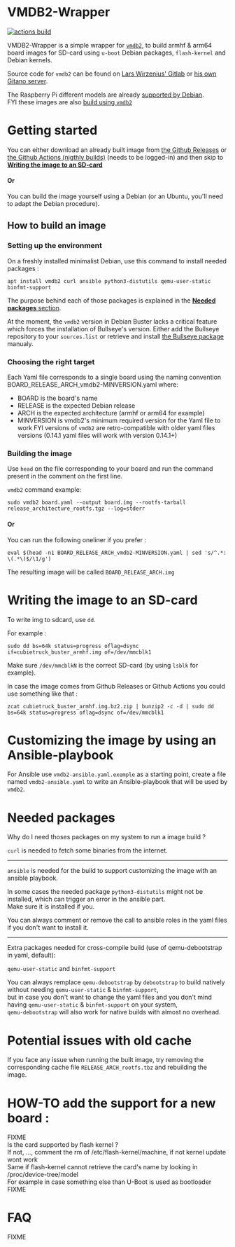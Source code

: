 # VMDB2-Wrapper


[![actions build ](https://github.com/Jerome-Maurin/vmdb2-wrapper/workflows/Build%20images/badge.svg)](https://github.com/Jerome-Maurin/vmdb2-wrapper/actions)

VMDB2-Wrapper is a simple wrapper for [`vmdb2`](https://vmdb2.liw.fi/), to build armhf & arm64 board images for SD-card using `u-boot` Debian packages, `flash-kernel` and Debian kernels. 

Source code for `vmdb2` can be found on [Lars Wirzenius' Gitlab](https://gitlab.com/larswirzenius/vmdb2/) or [his own Gitano server](http://git.liw.fi/vmdb2/).

The Raspberry Pi different models are already [supported by Debian](https://raspi.debian.net).<br>
FYI these images are also [build using `vmdb2`](https://salsa.debian.org/raspi-team/image-specs/)

# Getting started

You can either download an already built image from [the Github Releases](https://github.com/Jerome-Maurin/vmdb2-wrapper/releases) or [the Github Actions (nigthly builds)](https://github.com/Jerome-Maurin/vmdb2-wrapper/actions) (needs to be logged-in) and then skip to [**Writing the image to an SD-card**](https://github.com/Jerome-Maurin/vmdb2-wrapper/blob/master/README.md#Writing-the-image-to-an-SD-card)

#### Or

You can build the image yourself using a Debian (or an Ubuntu, you'll need to adapt the Debian procedure).

## How to build an image

### Setting up the environment

On a freshly installed minimalist Debian, use this command to install needed packages :

    apt install vmdb2 curl ansible python3-distutils qemu-user-static binfmt-support

The purpose behind each of those packages is explained in the [**Needed packages** section](https://github.com/Jerome-Maurin/vmdb2-wrapper/blob/master/README.md#Needed-packages).

At the moment, the `vmdb2` version in Debian Buster lacks a critical feature which forces the installation of Bullseye's version.
Either add the Bullseye repository to your `sources.list` or retrieve and install [the Bullseye package](https://packages.debian.org/bullseye/vmdb2) manualy.

### Choosing the right target

Each Yaml file corresponds to a single board using the naming convention BOARD_RELEASE_ARCH_vmdb2-MINVERSION.yaml where:
  - BOARD is the board's name
  - RELEASE is the expected Debian release
  - ARCH is the expected architecture (armhf or arm64 for example)
  - MINVERSION is vmdb2's minimum required version for the Yaml file to work 
    FYI versions of `vmdb2` are retro-compatible with older yaml files versions (0.14.1 yaml files will work with version 0.14.1+)

### Building the image

Use `head` on the file corresponding to your board and run the command present in the comment on the first line.

`vmdb2` command example:

    sudo vmdb2 board.yaml --output board.img --rootfs-tarball release_architecture_rootfs.tgz --log=stderr

#### Or

You can run the following oneliner if you prefer :

    eval $(head -n1 BOARD_RELEASE_ARCH_vmdb2-MINVERSION.yaml | sed 's/^.*: \(.*\)$/\1/g')

The resulting image will be called `BOARD_RELEASE_ARCH.img`

# Writing the image to an SD-card

To write img to sdcard, use `dd`.

For example :

    sudo dd bs=64k status=progress oflag=dsync if=cubietruck_buster_armhf.img of=/dev/mmcblk1

Make sure `/dev/mmcblkN` is the correct SD-card (by using `lsblk` for example).

In case the image comes from Github Releases or Github Actions you could use something like that :

    zcat cubietruck_buster_armhf.img.bz2.zip | bunzip2 -c -d | sudo dd bs=64k status=progress oflag=dsync of=/dev/mmcblk1

# Customizing the image by using an Ansible-playbook

For Ansible use `vmdb2-ansible.yaml.exemple` as a starting point, create a file named `vmdb2-ansible.yaml` to write an Ansible-playbook that will be used by `vmdb2`.

# Needed packages 

Why do I need thoses packages on my system to run a image build ?

`curl` is needed to fetch some binaries from the internet.

******************************

`ansible` is needed for the build to support customizing the image with an ansible playbook.

In some cases the needed package `python3-distutils` might not be installed, which can trigger an error in the ansible part.<br>
Make sure it is installed if you.

You can always comment or remove the call to ansible roles in the yaml files if you don't want to install it.

******************************

Extra packages needed for cross-compile build (use of qemu-debootstrap in yaml, default):

`qemu-user-static` and `binfmt-support`

You can always remplace `qemu-debootstrap` by `debootstrap` to build natively without needing `qemu-user-static` & `binfmt-support`,  
but in case you don't want to change the yaml files and you don't mind having `qemu-user-static` & `binfmt-support` on your system,  
`qemu-debootstrap` will also work for native builds with almost no overhead.

# Potential issues with old cache

If you face any issue when running the built image, try removing the corresponding cache file `RELEASE_ARCH_rootfs.tbz` and rebuilding the image.

# HOW-TO add the support for a new board :

FIXME<br>
Is the card supported by flash kernel ?<br>
If not, ..., comment the rm of /etc/flash-kernel/machine, if not kernel update wont work<br>
Same if flash-kernel cannot retrieve the card's name by looking in /proc/device-tree/model<br>
For example in case something else than U-Boot is used as bootloader<br>
FIXME

# FAQ

FIXME
